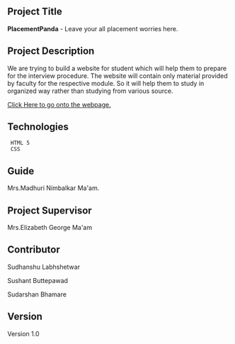 
## Project Title 
 **PlacementPanda** 
			                 - Leave your all placement worries here.
 
## Project Description
We are trying to build a website for student which will help them to prepare for the interview procedure. The website will contain only material provided by faculty for the respective module. So it will help them to study in organized way rather than studying from various source. 

[Click Here to go onto the webpage.](http://)
##  Technologies
	 HTML 5
	 CSS
## Guide 
Mrs.Madhuri Nimbalkar Ma'am.

## Project Supervisor
Mrs.Elizabeth George Ma'am
## Contributor
Sudhanshu Labhshetwar

Sushant Buttepawad

Sudarshan Bhamare

## Version
Version 1.0

